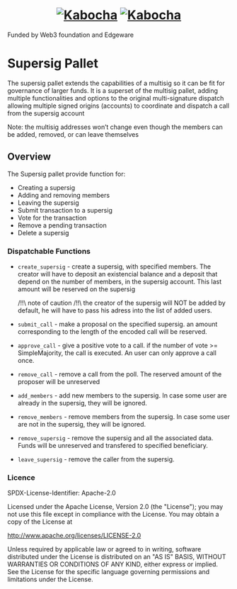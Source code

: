 <h1 align="center">
  <a href="https://www.kabocha.network/">  <img src="https://avatars.githubusercontent.com/u/91527332?s=200&v=4" alt="Kabocha"></a>
  <a href="https://github.com/rusty-crewmates"> <img src="https://avatars.githubusercontent.com/u/99248789?s=200&v=4" alt="Kabocha"></a>
</h1>

Funded by Web3 foundation and Edgeware



# Supersig Pallet

The supersig pallet extends the capabilities of a multisig so it can be fit for governance of
larger funds. It is a superset of the multisig pallet, adding multiple functionalities and
options to the original multi-signature dispatch allowing multiple signed origins (accounts) to
coordinate and dispatch a call from the supersig account

Note: the multisig addresses won’t change even though the members can be added, removed, or can
leave themselves

## Overview

The Supersig pallet provide function for:

- Creating a supersig
- Adding and removing members
- Leaving the supersig
- Submit transaction to a supersig
- Vote for the transaction
- Remove a pending transaction
- Delete a supersig


### Dispatchable Functions

- `create_supersig` - create a supersig, with specified members. The creator will have to
  deposit an existencial balance and a deposit that depend on the number of members, in the
  supersig account. This last amount will be reserved on the supersig

  /!!\ note of caution /!!\ the creator of the supersig will NOT be added by default, he will
  have to pass his adress into the list of added users.

- `submit_call` - make a proposal on the specified supersig. an amount corresponding to the
  length of the encoded call will be reserved.

- `approve_call` - give a positive vote to a call. if the number of vote >= SimpleMajority, the
  call is executed. An user can only approve a call once.

- `remove_call` - remove a call from the poll. The reserved amount of the proposer will be
  unreserved

- `add_members` - add new members to the supersig. In case some user are already in the
  supersig, they will be ignored.

- `remove_members` - remove members from the supersig. In case some user are not in the
  supersig, they will be ignored.

- `remove_supersig` - remove the supersig and all the associated data. Funds will be unreserved
  and transfered to specified beneficiary.

- `leave_supersig` - remove the caller from the supersig.

### Licence

SPDX-License-Identifier: Apache-2.0

Licensed under the Apache License, Version 2.0 (the "License");
you may not use this file except in compliance with the License.
You may obtain a copy of the License at

http://www.apache.org/licenses/LICENSE-2.0

Unless required by applicable law or agreed to in writing, software
distributed under the License is distributed on an "AS IS" BASIS,
WITHOUT WARRANTIES OR CONDITIONS OF ANY KIND, either express or implied.
See the License for the specific language governing permissions and
limitations under the License.

